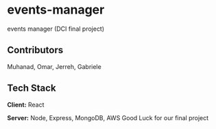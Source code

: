 # events-manager
events manager (DCI final project)

## Contributors
Muhanad, Omar, Jerreh, Gabriele

## Tech Stack

**Client:** React

**Server:** Node, Express, MongoDB, AWS 
Good Luck for our final project

